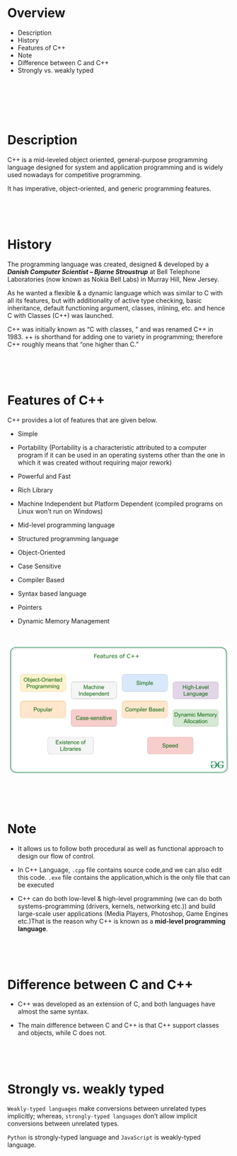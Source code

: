 # Overview

- Description
- History
- Features of C++
- Note
- Difference between C and C++
- Strongly vs. weakly typed

&nbsp;

&nbsp;

&nbsp;

# Description

C++ is a mid-leveled object oriented, general-purpose programming language designed for system and application programming and is widely used nowadays for competitive programming.

It has imperative, object-oriented, and generic programming features.

&nbsp;

&nbsp;

# History

The programming language was created, designed & developed by a **_Danish Computer Scientist – Bjarne Stroustrup_** at Bell Telephone Laboratories (now known as Nokia Bell Labs) in Murray Hill, New Jersey.

As he wanted a flexible & a dynamic language which was similar to C with all its features, but with additionality of active type checking, basic inheritance, default functioning argument, classes, inlining, etc. and hence C with Classes (C++) was launched.

C++ was initially known as “C with classes, ” and was renamed C++ in 1983. ++ is shorthand for adding one to variety in programming; therefore C++ roughly means that “one higher than C.”

&nbsp;

&nbsp;

# Features of C++

C++ provides a lot of features that are given below.

- Simple

- Portability (Portability is a characteristic attributed to a computer program if it can be used in an operating systems other than the one in which it was created without requiring major rework)

- Powerful and Fast
  
- Rich Library

- Machine Independent but Platform Dependent (compiled programs on Linux won’t run on Windows)

- Mid-level programming language

- Structured programming language

- Object-Oriented

- Case Sensitive

- Compiler Based

- Syntax based language

- Pointers

- Dynamic Memory Management

&nbsp;

<img src="../../assets/featuresOfCpp.jpg">

&nbsp;

&nbsp;

# Note

- It allows us to follow both procedural as well as functional approach to design our flow of control.

- In C++ Language, `.cpp` file contains source code,and we can also edit this code. `.exe` file contains the application,which is the only file that can be executed

- C++ can do both low-level & high-level programming (we can do both systems-programming (drivers, kernels, networking etc.)) and build large-scale user applications (Media Players, Photoshop, Game Engines etc.)That is the reason why C++ is known as a **mid-level programming language**.

&nbsp;

&nbsp;

# Difference between C and C++

- C++ was developed as an extension of C, and both languages have almost the same syntax.

- The main difference between C and C++ is that C++ support classes and objects, while C does not.

&nbsp;

&nbsp;

# Strongly vs. weakly typed

`Weakly-typed languages` make conversions between unrelated types implicitly; whereas, `strongly-typed languages` don’t allow implicit conversions between unrelated types.

`Python` is strongly-typed language and `JavaScript` is weakly-typed language.

&nbsp;

&nbsp;
